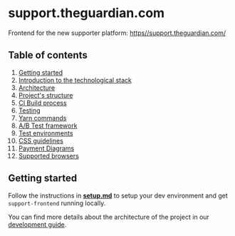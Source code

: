 # support.theguardian.com

Frontend for the new supporter platform: [https//support.theguardian.com/](https//support.theguardian.com/)

## Table of contents

1. [Getting started](/docs/development.md#1-getting-started)
2. [Introduction to the technological stack](/docs/development.md#2-introduction-to-the-technological-stack)
3. [Architecture](/docs/development.md#3-architecture)
4. [Project's structure](/docs/development.md#4-projects-structure) 
5. [CI Build process](/docs/development.md#5-ci-build-process)
6. [Testing](/docs/development.md#6-testing)
7. [Yarn commands](/docs/development.md#7-yarn-commands)
8. [A/B Test framework](/docs/development.md#8-ab-test-framework)
9. [Test environments](/docs/development.md#9-test-environments)
10. [CSS guidelines](/docs/development.md#10-css-guidelines)
11. [Payment Diagrams](/docs/development.md#11-payment-diagrams)
12. [Supported browsers](/docs/supported-browsers.md)

## Getting started

Follow the instructions in [**setup.md**](/docs/setup.md) to setup your dev environment and
get `support-frontend` running locally.

You can find more details about the architecture of the project in our
[development guide](docs/development.md).
